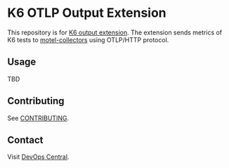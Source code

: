 # K6 OTLP Output Extension

This repository is for [K6 output extension](https://k6.io/docs/extensions/). The extension sends metrics of K6 tests to [motel-collectors](https://github.com/mdsol/motel-collector) using OTLP/HTTP protocol.

## Usage

TBD

## Contributing

See [CONTRIBUTING](CONTRIBUTING.md).

## Contact

Visit [DevOps Central](https://devops.imedidata.net/catalog/default/component/xk6-output-otlp).
